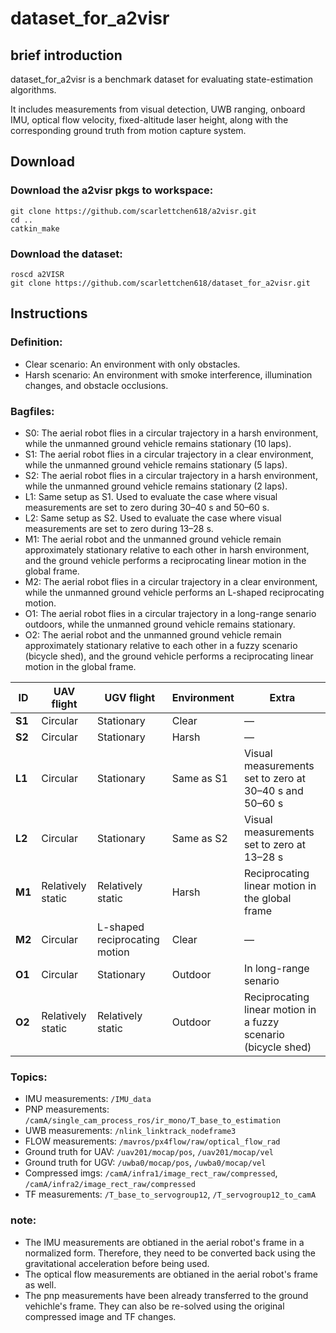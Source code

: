 # dataset_for_a2visr

## brief introduction
dataset_for_a2visr is a benchmark dataset for evaluating state-estimation algorithms.

It includes measurements from visual detection, UWB ranging, onboard IMU, optical flow velocity, fixed-altitude laser height, along with the corresponding ground truth from motion capture system.


## Download
### Download the a2visr pkgs to workspace:
```
git clone https://github.com/scarlettchen618/a2visr.git
cd ..
catkin_make
```

### Download the dataset:
```
roscd a2VISR
git clone https://github.com/scarlettchen618/dataset_for_a2visr.git
```

## Instructions
### Definition:
- Clear scenario: An environment with only obstacles.
- Harsh scenario: An environment with smoke interference, illumination changes, and obstacle occlusions.

### Bagfiles:
- S0: The aerial robot flies in a circular trajectory in a harsh environment, while the unmanned ground vehicle remains stationary (10 laps).
- S1: The aerial robot flies in a circular trajectory in a clear environment, while the unmanned ground vehicle remains stationary (5 laps).
- S2: The aerial robot flies in a circular trajectory in a harsh environment, while the unmanned ground vehicle remains stationary (2 laps).
- L1: Same setup as S1. Used to evaluate the case where visual measurements are set to zero during 30–40 s and 50–60 s.
- L2: Same setup as S2. Used to evaluate the case where visual measurements are set to zero during 13–28 s.
- M1: The aerial robot and the unmanned ground vehicle remain approximately stationary relative to each other in harsh environment, and the ground vehicle performs a reciprocating linear motion in the global frame.
- M2: The aerial robot flies in a circular trajectory in a clear environment, while the unmanned ground vehicle performs an L-shaped reciprocating motion.
- O1: The aerial robot flies in a circular trajectory in a long-range senario outdoors, while the unmanned ground vehicle remains stationary.
- O2: The aerial robot and the unmanned ground vehicle remain approximately stationary relative to each other in a fuzzy scenario (bicycle shed), and the ground vehicle performs a reciprocating linear motion in the global frame.

| ID  | UAV flight | UGV flight | Environment | Extra |
|--------|------------|------------|------------|------------|
| **S1** |  Circular  | Stationary |    Clear   |      —     |
| **S2** |  Circular  | Stationary |    Harsh   |      —     |
| **L1** |  Circular  | Stationary |Same as S1|Visual measurements set to zero at 30–40 s and 50–60 s|
| **L2** |  Circular  | Stationary |Same as S2|Visual measurements set to zero at 13–28 s |
| **M1** |  Relatively static  | Relatively static |    Harsh   |Reciprocating linear motion in the global frame |
| **M2** |  Circular  | L-shaped reciprocating motion |    Clear   |      —     |
| **O1** |  Circular  | Stationary |    Outdoor  |      In long-range senario     |
| **O2** |  Relatively static  | Relatively static |    Outdoor |  Reciprocating linear motion in a fuzzy scenario (bicycle shed)|

### Topics:
- IMU measurements: ```/IMU_data```
- PNP measurements: ```/camA/single_cam_process_ros/ir_mono/T_base_to_estimation```
- UWB measurements: ```/nlink_linktrack_nodeframe3```
- FLOW measurements: ```/mavros/px4flow/raw/optical_flow_rad```
- Ground truth for UAV: ```/uav201/mocap/pos```, ```/uav201/mocap/vel```
- Ground truth for UGV: ```/uwba0/mocap/pos```, ```/uwba0/mocap/vel```
- Compressed imgs: ```/camA/infra1/image_rect_raw/compressed```, ```/camA/infra2/image_rect_raw/compressed```
- TF measurements: ```/T_base_to_servogroup12```, ```/T_servogroup12_to_camA```

### note: 

- The IMU measurements are obtianed in the aerial robot's frame in a normalized form. Therefore, they need to be converted back using the gravitational acceleration before being used.
- The optical flow measurements are obtianed in the aerial robot's frame as well. 
- The pnp measurements have been already transferred to the ground vehichle's frame. They can also be re-solved using the original compressed image and TF changes.